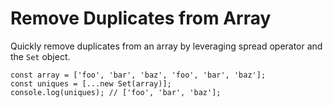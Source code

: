 # Remove Duplicates from Array

Quickly remove duplicates from an array by leveraging spread operator and the `Set` object.

```
const array = ['foo', 'bar', 'baz', 'foo', 'bar', 'baz'];
const uniques = [...new Set(array)];
console.log(uniques); // ['foo', 'bar', 'baz'];
```

